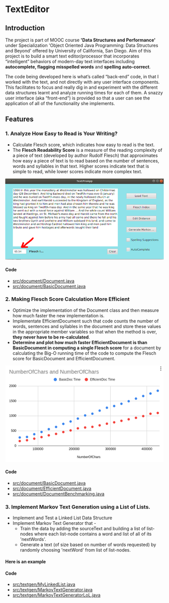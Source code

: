 # TextEditor

## Introduction
The project is part of MOOC course **'Data Structures and Performance'** under Specialization 'Object Oriented Java Programming: Data Structures and Beyond' offered by University of California, San Diego. 
Aim of this project is to build a smart text editor/processor that incorporates “intelligent” behaviors of modern-day text interfaces including **autocomplete, flagging misspelled words** and **spelling auto-correct**. 

The code being developed here is what’s called “back-end” code, in that I worked with the text, and not directly with any user interface components. This facilitates to focus and really dig in and experiment with the different data structures learnt and analyze running times for each of them. A snazzy user interface (aka “front-end”) is provided so that a user can see the application of all of the functionality she implements.

## Features

### 1. Analyze How Easy to Read is Your Writing?
- Calculate Flesch score, which indicates how easy to read is the text. 
- The **Flesch Readability Score** is a measure of the reading complexity of a piece of text (developed by author Rudolf Flesch) that approximates how easy a piece of text is to read based on the number of sentences, words and syllables in that text. Higher scores indicate text that is simple to read, while lower scores indicate more complex text.

![](https://github.com/jitendrabhamare/TextEditor/blob/master/img/moocTextEditor-Flesch-score.png)

#### Code
- [src/document/Document.java](https://github.com/jitendrabhamare/TextEditor/blob/master/src/document/Document.java)
- [src/document/BasicDocument.java](https://github.com/jitendrabhamare/TextEditor/blob/master/src/document/BasicDocument.java)

### 2. Making Flesch Score Calculation More Efficient
- Optimize the implementation of the Document class and then measure how much faster the new implementation is.
-  Implementate EfficientDocument such that code counts the number of words, sentences and syllables in the document and store these values in the appropriate member variables so that when the method is over, **they never have to be re-calculated**.
-  **Determine and plot how much faster EfficientDocument is than BasicDocument in computing a single Flesch score** for a document by calculating the Big-O running time of the code to compute the Flesch score for BasicDocument and EfficientDocument.

<kbd>![](https://github.com/jitendrabhamare/TextEditor/blob/master/img/BasicDoc-vs-EffDoc.png)</kbd>

#### Code
- [src/document/BasicDocument.java](https://github.com/jitendrabhamare/TextEditor/blob/master/src/document/BasicDocument.java)
- [src/document/EfficientDocument.java](https://github.com/jitendrabhamare/TextEditor/blob/master/src/document/EfficientDocument.java)
- [src/document/DocumentBenchmarking.java](https://github.com/jitendrabhamare/TextEditor/blob/master/src/document/DocumentBenchmarking.java)


### 3. Implement Markov Text Generation using a List of Lists.
- Implement and Test a Linked List Data Structure
- Implement Markov Text Generator that -
    - Train the data by adding the sourceText and building a list of list-nodes where each list-node contains a word and list of all of its 'nextWords'. 
    - Generate a text (of size based on number of words requested) by randomly choosing 'nextWord' from list of list-nodes. 

#### Here is an example  


#### Code
- [src/textgen/MyLinkedList.java](https://github.com/jitendrabhamare/TextEditor/blob/master/src/textgen/MyLinkedList.java)
- [src/textgen/MarkovTextGenerator.java](https://github.com/jitendrabhamare/TextEditor/blob/master/src/textgen/MarkovTextGenerator.java)
- [src/textgen/MarkovTextGeneratorLoL.java](https://github.com/jitendrabhamare/TextEditor/blob/master/src/textgen/MarkovTextGeneratorLoL.java)
